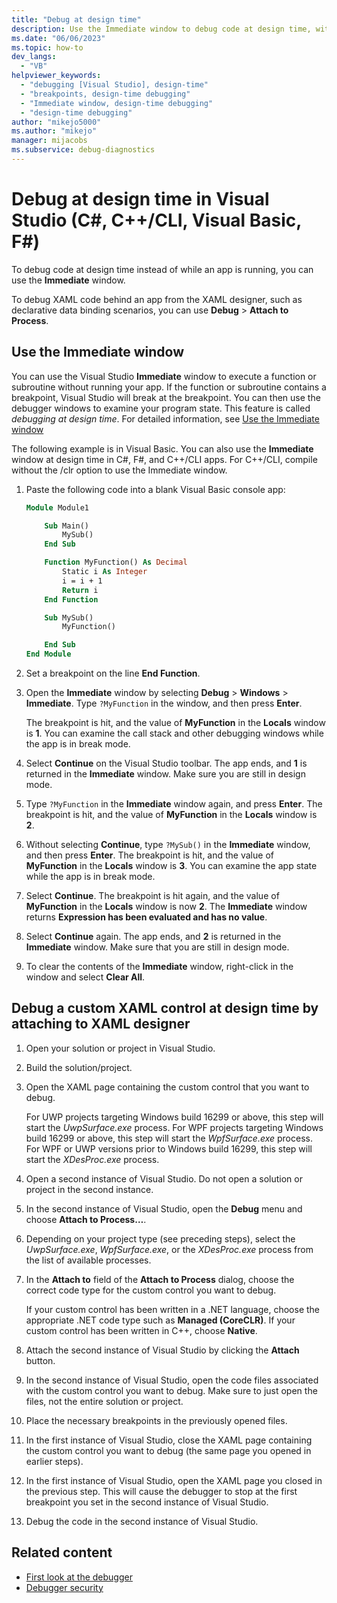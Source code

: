 ```yaml
---
title: "Debug at design time"
description: Use the Immediate window to debug code at design time, without running the app. You can execute a function and examine the state when a breakpoint is hit.
ms.date: "06/06/2023"
ms.topic: how-to
dev_langs:
  - "VB"
helpviewer_keywords:
  - "debugging [Visual Studio], design-time"
  - "breakpoints, design-time debugging"
  - "Immediate window, design-time debugging"
  - "design-time debugging"
author: "mikejo5000"
ms.author: "mikejo"
manager: mijacobs
ms.subservice: debug-diagnostics
---
```

# Debug at design time in Visual Studio (C#, C++/CLI, Visual Basic, F#)

To debug code at design time instead of while an app is running, you can use the **Immediate** window.

To debug XAML code behind an app from the XAML designer, such as declarative data binding scenarios, you can use **Debug** > **Attach to Process**.

## Use the Immediate window

You can use the Visual Studio **Immediate** window to execute a function or subroutine without running your app. If the function or subroutine contains a breakpoint, Visual Studio will break at the breakpoint. You can then use the debugger windows to examine your program state. This feature is called *debugging at design time*. For detailed information, see [Use the Immediate window](../ide/immediate-window.md)

The following example is in Visual Basic. You can also use the **Immediate** window at design time in C#, F#, and C++/CLI apps. For C++/CLI, compile without the /clr option to use the Immediate window.

1. Paste the following code into a blank Visual Basic console app:

   ```vb
   Module Module1

       Sub Main()
           MySub()
       End Sub

       Function MyFunction() As Decimal
           Static i As Integer
           i = i + 1
           Return i
       End Function

       Sub MySub()
           MyFunction()

       End Sub
   End Module
   ```

1. Set a breakpoint on the line **End Function**.

1. Open the **Immediate** window by selecting **Debug** > **Windows** > **Immediate**. Type `?MyFunction` in the window, and then press **Enter**.

   The breakpoint is hit, and the value of **MyFunction** in the **Locals** window is **1**. You can examine the call stack and other debugging windows while the app is in break mode.

1. Select **Continue** on the Visual Studio toolbar. The app ends, and **1** is returned in the **Immediate** window. Make sure you are still in design mode.

1. Type `?MyFunction` in the **Immediate** window again, and press **Enter**. The breakpoint is hit, and the value of **MyFunction** in the **Locals** window is **2**.

1. Without selecting **Continue**, type `?MySub()` in the **Immediate** window, and then press **Enter**. The breakpoint is hit, and the value of **MyFunction** in the **Locals** window is **3**. You can examine the app state while the app is in break mode.

1. Select **Continue**. The breakpoint is hit again, and the value of **MyFunction** in the **Locals** window is now **2**. The **Immediate** window returns **Expression has been evaluated and has no value**.

1. Select **Continue** again. The app ends, and **2** is returned in the **Immediate** window. Make sure that you are still in design mode.

1. To clear the contents of the **Immediate** window, right-click in the window and select **Clear All**.

## Debug a custom XAML control at design time by attaching to XAML designer

1. Open your solution or project in Visual Studio.

1. Build the solution/project.

1. Open the XAML page containing the custom control that you want to debug.

   For UWP projects targeting Windows build 16299 or above, this step will start the *UwpSurface.exe* process. For WPF projects targeting Windows build 16299 or above, this step will start the *WpfSurface.exe* process. For WPF or UWP versions prior to Windows build 16299, this step will start the *XDesProc.exe* process. 

1. Open a second instance of Visual Studio. Do not open a solution or project in the second instance.

1. In the second instance of Visual Studio, open the **Debug** menu and choose **Attach to Process…**.

1. Depending on your project type (see preceding steps), select the *UwpSurface.exe*, *WpfSurface.exe*, or the *XDesProc.exe* process from the list of available processes.

1. In the **Attach to** field of the **Attach to Process** dialog, choose the correct code type for the custom control you want to debug.

   If your custom control has been written in a .NET language, choose the appropriate .NET code type such as **Managed (CoreCLR)**. If your custom control has been written in C++, choose **Native**.

1. Attach the second instance of Visual Studio by clicking the **Attach** button.

1. In the second instance of Visual Studio, open the code files associated with the custom control you want to debug. Make sure to just open the files, not the entire solution or project.

1. Place the necessary breakpoints in the previously opened files.

1. In the first instance of Visual Studio, close the XAML page containing the custom control you want to debug (the same page you opened in earlier steps).

1. In the first instance of Visual Studio, open the XAML page you closed in the previous step. This will cause the debugger to stop at the first breakpoint you set in the second instance of Visual Studio.

1. Debug the code in the second instance of Visual Studio.

## Related content
- [First look at the debugger](../debugger/debugger-feature-tour.md)
- [Debugger security](../debugger/debugger-security.md)
